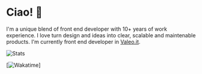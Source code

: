 # Ciao! 👋

I'm a unique blend of front end developer with 10+ years of work experience. I love turn design and ideas into clear, scalable and maintenable products. I'm currently front end developer in [Valeo.it](https://www.valeo.it).

![Stats](https://github-readme-stats.vercel.app/api/top-langs/?username=bertolinimarco&layout=compact&langs_count=6&bg_color=1a1a1a&title_color=ebbd5b&icon_color=ebbd5b&text_color=d3d0c8)

[![Wakatime](https://github-readme-stats.vercel.app/api/wakatime?username=devberto&hide_progress=true)]
